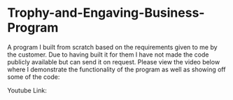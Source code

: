 # Trophy-and-Engaving-Business-Program
A program I built from scratch based on the requirements given to me by the customer. Due to having built it for them I have not made the 
code publicly available but can send it on request. Please view the video below where I demonstrate the functionality of the program as 
well as showing off some of the code:

Youtube Link:
